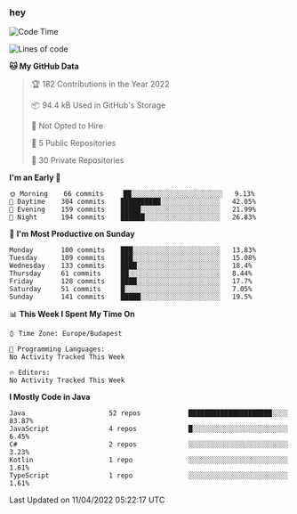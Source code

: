 ### hey

<!--START_SECTION:waka-->
![Code Time](http://img.shields.io/badge/Code%20Time-653%20hrs%207%20mins-blue)

![Lines of code](https://img.shields.io/badge/From%20Hello%20World%20I%27ve%20Written-485%20Thousand%20lines%20of%20code-blue)

**🐱 My GitHub Data** 

> 🏆 182 Contributions in the Year 2022
 > 
> 📦 94.4 kB Used in GitHub's Storage 
 > 
> 🚫 Not Opted to Hire
 > 
> 📜 5 Public Repositories 
 > 
> 🔑 30 Private Repositories  
 > 
**I'm an Early 🐤** 

```text
🌞 Morning    66 commits     ██░░░░░░░░░░░░░░░░░░░░░░░   9.13% 
🌆 Daytime    304 commits    ██████████░░░░░░░░░░░░░░░   42.05% 
🌃 Evening    159 commits    █████░░░░░░░░░░░░░░░░░░░░   21.99% 
🌙 Night      194 commits    ██████░░░░░░░░░░░░░░░░░░░   26.83%

```
📅 **I'm Most Productive on Sunday** 

```text
Monday       100 commits    ███░░░░░░░░░░░░░░░░░░░░░░   13.83% 
Tuesday      109 commits    ███░░░░░░░░░░░░░░░░░░░░░░   15.08% 
Wednesday    133 commits    ████░░░░░░░░░░░░░░░░░░░░░   18.4% 
Thursday     61 commits     ██░░░░░░░░░░░░░░░░░░░░░░░   8.44% 
Friday       128 commits    ████░░░░░░░░░░░░░░░░░░░░░   17.7% 
Saturday     51 commits     █░░░░░░░░░░░░░░░░░░░░░░░░   7.05% 
Sunday       141 commits    █████░░░░░░░░░░░░░░░░░░░░   19.5%

```


📊 **This Week I Spent My Time On** 

```text
⌚︎ Time Zone: Europe/Budapest

💬 Programming Languages: 
No Activity Tracked This Week

🔥 Editors: 
No Activity Tracked This Week

```

**I Mostly Code in Java** 

```text
Java                     52 repos            █████████████████████░░░░   83.87% 
JavaScript               4 repos             █░░░░░░░░░░░░░░░░░░░░░░░░   6.45% 
C#                       2 repos             ░░░░░░░░░░░░░░░░░░░░░░░░░   3.23% 
Kotlin                   1 repo              ░░░░░░░░░░░░░░░░░░░░░░░░░   1.61% 
TypeScript               1 repo              ░░░░░░░░░░░░░░░░░░░░░░░░░   1.61%

```



 Last Updated on 11/04/2022 05:22:17 UTC
<!--END_SECTION:waka-->
